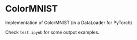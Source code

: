 # ColorMNIST
Implementation of ColorMNIST (in a DataLoader for PyTorch)

Check `test.ipynb` for some output examples.
